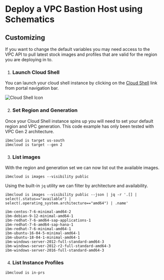 # Deploy a VPC Bastion Host using Schematics

## Customizing
If you want to change the default variables you may need access to the VPC API to pull latest stock images and profiles that are valid for the region you are deploying in to.

1. ### Launch Cloud Shell
You can launch your cloud shell instance by clicking on the [Cloud Shell](https://cloud.ibm.com/shell) link from portal navigation bar. 

![Cloud Shell Icon](https://dsc.cloud/quickshare/Shared-Image-2020-06-08-14-13-04.png)

2. ### Set Region and Generation
Once your Cloud Shell instance spins up you will need to set your default region and VPC generation. This code example has only been tested with VPC Gen 2 architecture. 

```shell
ibmcloud is target us-south
ibmcloud is target --gen 2
```

3. ### List images 
With the region and generation set we can now list out the available images. 

```shell
ibmcloud is images --visibility public

```
Using the built-in `jq` utility we can filter by architecture and availability.

```shell
ibmcloud is images --visibility public --json | jq -r '.[] | select(.status=="available") | select(.operating_system.architecture=="amd64") | .name'

ibm-centos-7-6-minimal-amd64-2
ibm-debian-9-12-minimal-amd64-1
ibm-redhat-7-6-amd64-sap-applications-1
ibm-redhat-7-6-amd64-sap-hana-1
ibm-redhat-7-6-minimal-amd64-1
ibm-ubuntu-16-04-5-minimal-amd64-1
ibm-ubuntu-18-04-1-minimal-amd64-1
ibm-windows-server-2012-full-standard-amd64-3
ibm-windows-server-2012-r2-full-standard-amd64-3
ibm-windows-server-2016-full-standard-amd64-3
```

4. ### List Instance Profiles

```shell
ibmcloud is in-prs
```